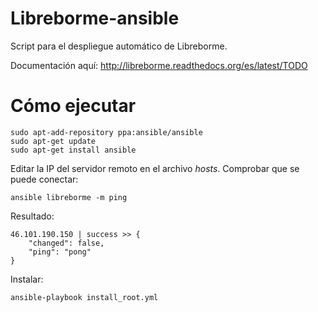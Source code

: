 # Libreborme-ansible

Script para el despliegue automático de Libreborme.

Documentación aquí: http://libreborme.readthedocs.org/es/latest/TODO

# Cómo ejecutar

    sudo apt-add-repository ppa:ansible/ansible
    sudo apt-get update
    sudo apt-get install ansible
    
Editar la IP del servidor remoto en el archivo *hosts*. Comprobar que se puede conectar:

    ansible libreborme -m ping

Resultado:

    46.101.190.150 | success >> {
        "changed": false,
        "ping": "pong"
    }

Instalar:

    ansible-playbook install_root.yml
